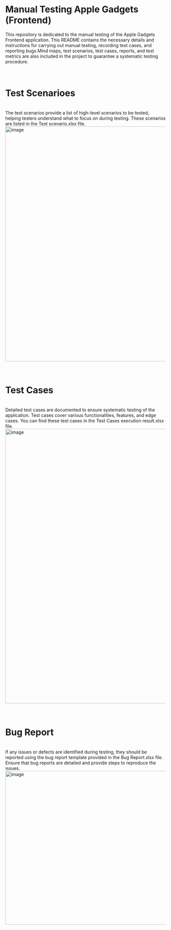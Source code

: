 # Manual Testing Apple Gadgets (Frontend)
This repository is dedicated to the manual testing of the Apple Gadgets Frontend application. This README contains the necessary details and instructions for carrying out manual testing, recording test cases, and reporting bugs.Mind maps, test scenarios, test cases, reports, and test metrics are also included in the project to guarantee a systematic testing procedure.
<br>
<br>
<br>
# Test Scenarioes
<br>
The test scenarios provide a list of high-level scenarios to be tested, helping testers understand what to focus on during testing. These scenarios are listed in the Test scenario.xlsx file.
<img width="705" height="735" alt="image" src="https://github.com/user-attachments/assets/25758218-3d33-4a77-9330-97082bcc1b9b" />
<br>
<br>
<br>
<h1>Test Cases</h1>  
<br>
Detailed test cases are documented to ensure systematic testing of the application. Test cases cover various functionalities, features, and edge cases. You can find these test cases in the Test Cases execution result.xlsx file.
<img <img width="1743" height="859" alt="image" src="https://github.com/user-attachments/assets/104b72b4-8716-411b-86a8-1f4f9663e417" />
<br>
<br>
<br>
<h1>Bug Report</h1>
<br>
If any issues or defects are identified during testing, they should be reported using the bug report template provided in the Bug Report.xlsx file. Ensure that bug reports are detailed and provide steps to reproduce the issues.
<img <img width="723" height="481" alt="image" src="https://github.com/user-attachments/assets/f8304570-d1c8-4a43-a902-b995657c3f93" />






